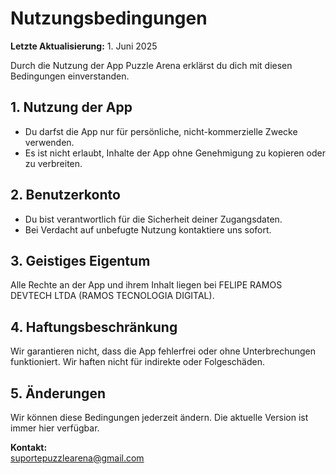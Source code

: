 # Nutzungsbedingungen

**Letzte Aktualisierung:** 1. Juni 2025

Durch die Nutzung der App Puzzle Arena erklärst du dich mit diesen Bedingungen einverstanden.

## 1. Nutzung der App

- Du darfst die App nur für persönliche, nicht-kommerzielle Zwecke verwenden.
- Es ist nicht erlaubt, Inhalte der App ohne Genehmigung zu kopieren oder zu verbreiten.

## 2. Benutzerkonto

- Du bist verantwortlich für die Sicherheit deiner Zugangsdaten.
- Bei Verdacht auf unbefugte Nutzung kontaktiere uns sofort.

## 3. Geistiges Eigentum

Alle Rechte an der App und ihrem Inhalt liegen bei FELIPE RAMOS DEVTECH LTDA (RAMOS TECNOLOGIA DIGITAL).

## 4. Haftungsbeschränkung

Wir garantieren nicht, dass die App fehlerfrei oder ohne Unterbrechungen funktioniert. Wir haften nicht für indirekte oder Folgeschäden.

## 5. Änderungen

Wir können diese Bedingungen jederzeit ändern. Die aktuelle Version ist immer hier verfügbar.

**Kontakt:**  
suportepuzzlearena@gmail.com
